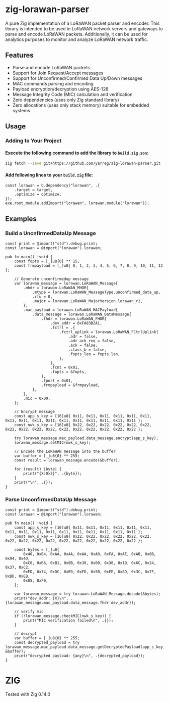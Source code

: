 # zig-lorawan-parser

A pure Zig implementation of a LoRaWAN packet parser and encoder. This library is intended to be used in LoRaWAN network servers and gateways to parse and encode LoRaWAN packets. Additionally, it can be used for analytics purposes to monitor and analyze LoRaWAN network traffic.

## Features

- Parse and encode LoRaWAN packets
- Support for Join Request/Accept messages
- Support for Unconfirmed/Confirmed Data Up/Down messages
- MAC commands parsing and encoding
- Payload encryption/decryption using AES-128
- Message Integrity Code (MIC) calculation and verification
- Zero dependencies (uses only Zig standard library)
- Zero allocations (uses only stack memory) suitable for embedded systems

## Usage

### Adding to Your Project

#### Execute the following command to add the library to `build.zig.zon`:
```bash
zig fetch --save git+https://github.com/yarreg/zig-lorawan-parser.git
```
#### Add following lines to your `build.zig` file:
```zig
const lorawan = b.dependency("lorawan", .{
    .target = target,
    .optimize = optimize,
});
exe.root_module.addImport("lorawan", lorawan.module("lorawan"));
```


## Examples
### Build a UncnfirmedDataUp Message
```zig
const print = @import("std").debug.print;
const lorawan = @import("lorawan").lorawan;

pub fn main() !void {
    const fopts = [_]u8{0} ** 15;
    const frmpayload = [_]u8{ 0, 1, 2, 3, 4, 5, 6, 7, 8, 9, 10, 11, 12 };

    // Generate unconfirmedup message
    var lorawan_message = lorawan.LoRaWAN_Message{
        .mhdr = lorawan.LoRaWAN_MHDR{
            .mtype = lorawan.LoRaWAN_MessageType.unconfirmed_data_up,
            .rfu = 0,
            .major = lorawan.LoRaWAN_MajorVersion.lorawan_r1,
        },
        .mac_payload = lorawan.LoRaWAN_MACPayload{
            .data_message = lorawan.LoRaWAN_DataMessage{
                .fhdr = lorawan.LoRaWAN_FHDR{
                    .dev_addr = 0xFA83B2A1,
                    .fctrl = .{
                        .fctrl_uplink = lorawan.LoRaWAN_FCtrlUplink{
                            .adr = false,
                            .adr_ack_req = false,
                            .ack = false,
                            .class_b = false,
                            .fopts_len = fopts.len,
                        },
                    },
                    .fcnt = 0x01,
                    .fopts = &fopts,
                },
                .fport = 0x01,
                .frmpayload = &frmpayload,
            },
        },
        .mic = 0x00,
    };

    // Encrypt message
    const app_s_key = [16]u8{ 0x11, 0x11, 0x11, 0x11, 0x11, 0x11, 0x11, 0x11, 0x11, 0x11, 0x11, 0x11, 0x11, 0x11, 0x11, 0x11 };
    const nwk_s_key = [16]u8{ 0x22, 0x22, 0x22, 0x22, 0x22, 0x22, 0x22, 0x22, 0x22, 0x22, 0x22, 0x22, 0x22, 0x22, 0x22, 0x22 };

    try lorawan_message.mac_payload.data_message.encrypt(app_s_key);
    lorawan_message.setMIC(nwk_s_key);

    // Encode the LoRaWAN message into the buffer
    var buffer = [_]u8{0} ** 255;
    const result = lorawan_message.encode(&buffer);

    for (result) |byte| {
        print("{X:0>2}", .{byte});
    }
    print("\n", .{});
}
```

### Parse UnconfirmedDataUp Message
```zig
const print = @import("std").debug.print;
const lorawan = @import("lorawan").lorawan;

pub fn main() !void {
    const app_s_key = [16]u8{ 0x11, 0x11, 0x11, 0x11, 0x11, 0x11, 0x11, 0x11, 0x11, 0x11, 0x11, 0x11, 0x11, 0x11, 0x11, 0x11 };
    const nwk_s_key = [16]u8{ 0x22, 0x22, 0x22, 0x22, 0x22, 0x22, 0x22, 0x22, 0x22, 0x22, 0x22, 0x22, 0x22, 0x22, 0x22, 0x22 };

    const bytes = [_]u8{
        0x40, 0xB4, 0xAA, 0xAA, 0xAA, 0xA0, 0xFA, 0xAE, 0xAB, 0x0B, 0x94, 0x4D,
        0xC0, 0xB6, 0xB1, 0x0B, 0x38, 0x00, 0x38, 0x19, 0x6C, 0x24, 0x37, 0xC2,
        0xFD, 0x74, 0xDC, 0xB9, 0xFD, 0x5B, 0xEE, 0x8D, 0x3C, 0x7F, 0xBD, 0xEB,
        0xD5, 0xF0,
    };

    var lorawan_message = try lorawan.LoRaWAN_Message.decode(&bytes);
    print("dev_addr: {X}\n", .{lorawan_message.mac_payload.data_message.fhdr.dev_addr});

    // verify mic
    if (!lorawan_message.checkMIC(nwk_s_key)) {
        print("MIC verification failed\n", .{});
    }

    // decrypt
    var buffer = [_]u8{0} ** 255;
    const decrypted_payload = try lorawan_message.mac_payload.data_message.getDecryptedPayload(app_s_key, &buffer);
    print("decrypted payload: {any}\n", .{decrypted_payload});
}
```

# ZIG
Tested with Zig 0.14.0